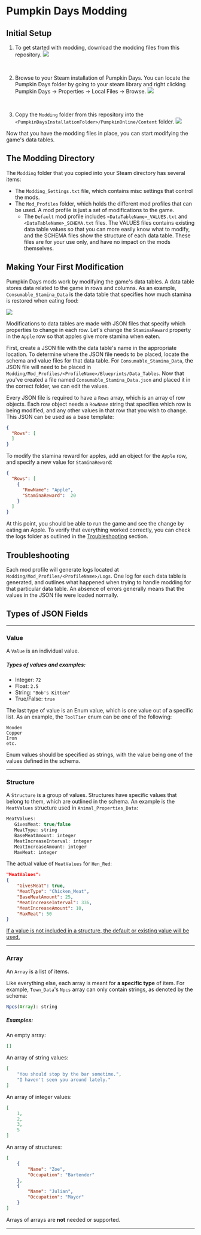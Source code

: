 # Pumpkin Days Modding

## Initial Setup 

1. To get started with modding, download the modding files from this repository.
![](ModdingImages/Getting_Started_1.PNG)
<br>

2. Browse to your Steam installation of Pumpkin Days. You can locate the Pumpkin Days folder by going to your steam library and right clicking Pumpkin Days -> Properties -> Local Files -> Browse.
![](ModdingImages/Getting_Started_2.PNG)
<br>

3. Copy the ```Modding``` folder from this repository into the ```<PumpkinDaysInstallationFolder>/PumpkinOnline/Content``` folder.
![](ModdingImages/Getting_Started_3.PNG)

Now that you have the modding files in place, you can start modifying the game's data tables. 

## The Modding Directory

The ```Modding``` folder that you copied into your Steam directory has several items:
- The ```Modding_Settings.txt``` file, which contains misc settings that control the mods. 
- The ```Mod_Profiles``` folder, which holds the different mod profiles that can be used. A mod profile is just a set of modifications to the game. 
    - The ```Default``` mod profile includes ```<DataTableName>_VALUES.txt``` and  ```<DataTableName>_SCHEMA.txt``` files. The VALUES files contains existing data table values so that you can more easily know what to modify, and the SCHEMA files show the structure of each data table. These files are for your use only, and have no impact on the mods themselves. 
## Making Your First Modification

Pumpkin Days mods work by modifying the game's data tables. A data table stores data related to the game in rows and columns. As an example, ```Consumable_Stamina_Data``` is the data table that specifies how much stamina is restored when eating food:

![](ModdingImages/Consumable_Stamina_Data_Example.PNG)

Modifications to data tables are made with JSON files that specify which properties to change in each row. Let's change the ```StaminaReward``` property in the ```Apple``` row so that apples give more stamina when eaten. 

First, create a JSON file with the data table's name in the appropriate location. To determine where the JSON file needs to be placed, locate the schema and value files for that data table. For ```Consumable_Stamina_Data```, the JSON file will need to be placed in ```Modding/Mod_Profiles/<ProfileName>/Blueprints/Data_Tables```. Now that you've created a file named ```Consumable_Stamina_Data.json``` and placed it in the correct folder, we can edit the values. 

Every JSON file is required to have a ```Rows``` array, which is an array of row objects. Each row object needs a ```RowName``` string that specifies which row is being modified, and any other values in that row that you wish to change.  This JSON can be used as a base template:
```json
{
  "Rows": [
  ]
}
```

To modify the stamina reward for apples, add an object for the ```Apple``` row, and specify a new value for ```StaminaReward```:
```json
{
  "Rows": [
    {
      "RowName": "Apple",
      "StaminaReward":  20
    }
  ]
}
```

At this point, you should be able to run the game and see the change by eating an Apple. To verify that everything worked correctly, you can check the logs folder as outlined in the [Troubleshooting](#Troubleshooting) section. 


## Troubleshooting
Each mod profile will generate logs located at ```Modding/Mod_Profiles/<ProfileName>/Logs```. One log for each data table is generated, and outlines what happened when trying to handle modding for that particular data table. An absence of errors generally means that the values in the JSON file were loaded normally.

## Types of JSON Fields



---
### Value

A ```Value``` is an individual value.
##### Types of values and examples:
- Integer: ```72```
- Float: ```2.5```
- String: ```"Bob's Kitten"```
- True/False: ```true```

The last type of value is an Enum value, which is one value out of a specific list. As an example, the ```ToolTier``` enum can be one of the following:
```
Wooden
Copper
Iron
etc.
```

Enum values should be specified as strings, with the value being one of the values defined in the schema. 

---
### Structure


A ```Structure``` is a group of values. Structures have specific values that belong to them, which are outlined in the schema.
An example is the ```MeatValues``` structure used in ```Animal_Properties_Data```:

 ```javascript
MeatValues: 
	GivesMeat: true/false
	MeatType: string
	BaseMeatAmount: integer
	MeatIncreaseInterval: integer
	MeatIncreaseAmount: integer
	MaxMeat: integer
```

The actual value of ```MeatValues``` for ```Hen_Red```:

```json
"MeatValues":
{
    "GivesMeat": true,
    "MeatType": "Chicken_Meat",
    "BaseMeatAmount": 25,
    "MeatIncreaseInterval": 336,
    "MeatIncreaseAmount": 10,
    "MaxMeat": 50
}
```


<u>If a value is not included in a structure, the default or existing value will be used.</u>

---
### Array

An ```Array``` is a list of items.

Like everything else, each array is meant for <b>a specific type</b> of item. For example, ```Town_Data```'s ```Npcs``` array can only contain strings, as denoted by the schema:

```javascript
Npcs(Array): string
```


##### Examples:

An empty array:
 ```json
 []
 ```

An array of string values:
```json
[
    "You should stop by the bar sometime.",
    "I haven't seen you around lately."
]
```

An array of integer values:
```json
[
    1,
    2,
    3,
    5
]
```

An array of structures:
```json
[
    {
        "Name": "Zoe",
        "Occupation": "Bartender"
    },
    {
        "Name": "Julian",
        "Occupation": "Mayor"
    }
]
```


Arrays of arrays are <b>not</b> needed or supported.

---




